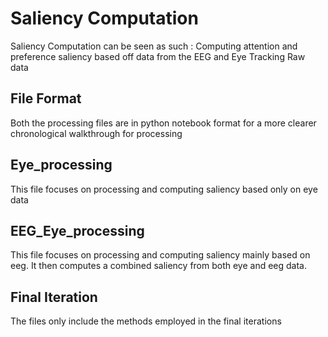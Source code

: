 # Saliency Computation

Saliency Computation can be seen as such : Computing attention and preference saliency based off data from the EEG and Eye Tracking Raw data

## File Format

Both the processing files are in python notebook format for a more clearer chronological walkthrough for processing

## Eye_processing

This file focuses on processing and computing saliency based only on eye data


## EEG_Eye_processing
This file focuses on processing and computing saliency mainly based on eeg. It then computes a combined saliency from both eye and eeg data. 

## Final Iteration
The files only include the methods employed in the final iterations 

